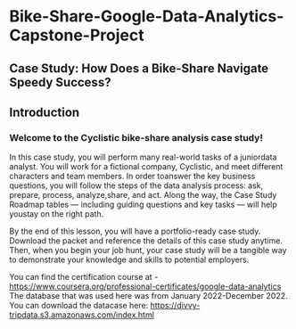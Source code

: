 # Bike-Share-Google-Data-Analytics-Capstone-Project
## Case Study: How Does a Bike-Share Navigate Speedy Success?

## Introduction

### Welcome to the Cyclistic bike-share analysis case study! 

In this case study, you will perform many real-world tasks of a juniordata analyst. You will work for a fictional company, Cyclistic, and meet different characters and team members. In order toanswer the key business questions, you will follow the steps of the data analysis process: ask, prepare, process, analyze,share, and act. Along the way, the Case Study Roadmap tables — including guiding questions and key tasks — will help youstay on the right path.

By the end of this lesson, you will have a portfolio-ready case study. Download the packet and reference the details of this
case study anytime. Then, when you begin your job hunt, your case study will be a tangible way to demonstrate your
knowledge and skills to potential employers.

You can find the certification course at - https://www.coursera.org/professional-certificates/google-data-analytics
The database that was used here was from January 2022-December 2022. You can download the datacase here: https://divvy-tripdata.s3.amazonaws.com/index.html
